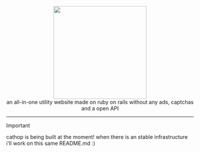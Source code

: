 <div align="center">
  <img src="https://files.catbox.moe/kkawew.webp" width="250" height="250"><br>
  an all-in-one utility website made on ruby on rails without any ads, captchas and a open API
</div>

---

> [!IMPORTANT]  
> cathop is being built at the moment! when there is an stable infrastructure i'll work on this same README.md :)
